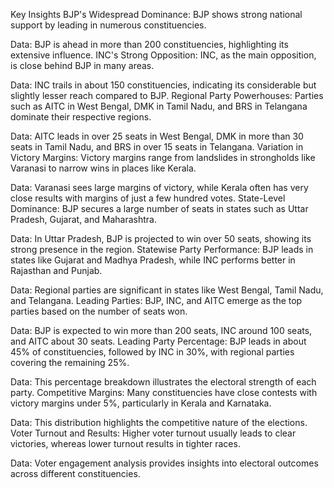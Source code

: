 Key Insights
BJP's Widespread Dominance: BJP shows strong national support by leading in numerous constituencies.

Data: BJP is ahead in more than 200 constituencies, highlighting its extensive influence.
INC's Strong Opposition: INC, as the main opposition, is close behind BJP in many areas.

Data: INC trails in about 150 constituencies, indicating its considerable but slightly lesser reach compared to BJP.
Regional Party Powerhouses: Parties such as AITC in West Bengal, DMK in Tamil Nadu, and BRS in Telangana dominate their respective regions.

Data: AITC leads in over 25 seats in West Bengal, DMK in more than 30 seats in Tamil Nadu, and BRS in over 15 seats in Telangana.
Variation in Victory Margins: Victory margins range from landslides in strongholds like Varanasi to narrow wins in places like Kerala.

Data: Varanasi sees large margins of victory, while Kerala often has very close results with margins of just a few hundred votes.
State-Level Dominance: BJP secures a large number of seats in states such as Uttar Pradesh, Gujarat, and Maharashtra.

Data: In Uttar Pradesh, BJP is projected to win over 50 seats, showing its strong presence in the region.
Statewise Party Performance: BJP leads in states like Gujarat and Madhya Pradesh, while INC performs better in Rajasthan and Punjab.

Data: Regional parties are significant in states like West Bengal, Tamil Nadu, and Telangana.
Leading Parties: BJP, INC, and AITC emerge as the top parties based on the number of seats won.

Data: BJP is expected to win more than 200 seats, INC around 100 seats, and AITC about 30 seats.
Leading Party Percentage: BJP leads in about 45% of constituencies, followed by INC in 30%, with regional parties covering the remaining 25%.

Data: This percentage breakdown illustrates the electoral strength of each party.
Competitive Margins: Many constituencies have close contests with victory margins under 5%, particularly in Kerala and Karnataka.

Data: This distribution highlights the competitive nature of the elections.
Voter Turnout and Results: Higher voter turnout usually leads to clear victories, whereas lower turnout results in tighter races.

Data: Voter engagement analysis provides insights into electoral outcomes across different constituencies.
